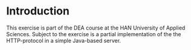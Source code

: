# Introduction

This exercise is part of the DEA course at the HAN University of Applied Sciences. Subject to the
exercise is a partial implementation of the the HTTP-protocol in a simple Java-based server.